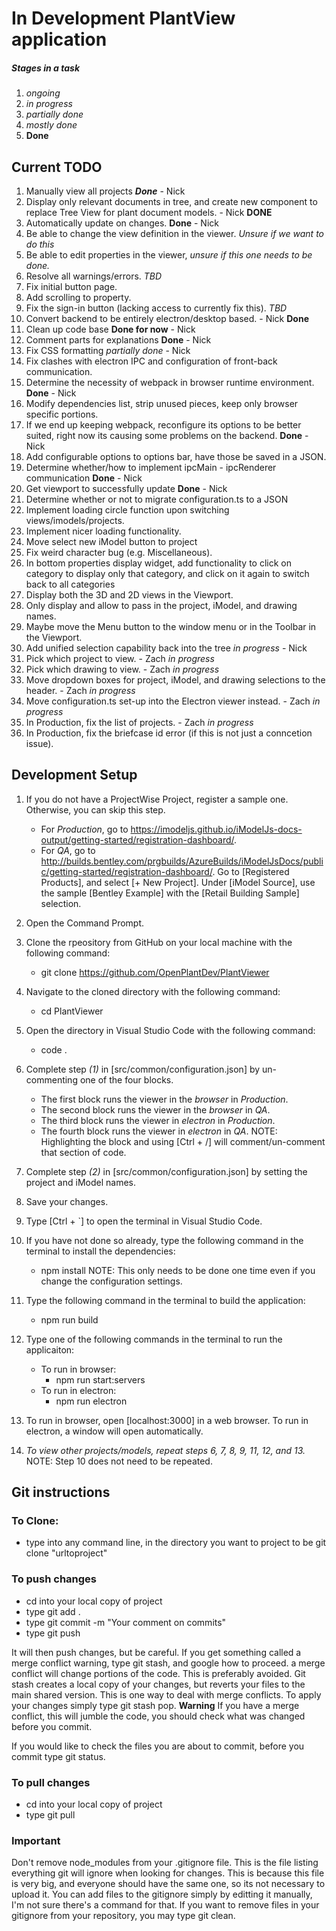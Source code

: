 # In Development PlantView application

##### Stages in a task
1. *ongoing*
2. *in progress*
3. *partially done*
4. *mostly done*
5. **Done**


## Current TODO
1. Manually view all projects ***Done*** - Nick
2. Display only relevant documents in tree, and create new component to replace Tree View for plant document models. - Nick **DONE**
3. Automatically update on changes. **Done** - Nick
4. Be able to change the view definition in the viewer. *Unsure if we want to do this*
5. Be able to edit properties in the viewer, *unsure if this one needs to be done.*
6. Resolve all warnings/errors. *TBD*
7. Fix initial button page.
8. Add scrolling to property.
9. Fix the sign-in button (lacking access to currently fix this). *TBD*
10. Convert backend to be entirely electron/desktop based. - Nick **Done**
11. Clean up code base **Done for now** - Nick
12. Comment parts for explanations **Done** - Nick
13. Fix CSS formatting *partially done* - Nick
14. Fix clashes with electron IPC and configuration of front-back communication.
15. Determine the necessity of webpack in browser runtime environment. **Done** - Nick
16. Modify dependencies list, strip unused pieces, keep only browser specific portions.
17. If we end up keeping webpack, reconfigure its options to be better suited, right now its causing some problems on the backend. **Done** - Nick
18. Add configurable options to options bar, have those be saved in a JSON.
19. Determine whether/how to implement ipcMain - ipcRenderer communication **Done** - Nick
20. Get viewport to successfully update **Done** - Nick
21. Determine whether or not to migrate configuration.ts to a JSON
22. Implement loading circle function upon switching views/imodels/projects.
23. Implement nicer loading functionality.
24. Move select new iModel button to project
25. Fix weird character bug (e.g. Miscellaneous).
26. In bottom properties display widget, add functionality to click on category to display only that category, and click on it again to switch back to all categories
27. Display both the 3D and 2D views in the Viewport.
28. Only display and allow to pass in the project, iModel, and drawing names.
29. Maybe move the Menu button to the window menu or in the Toolbar in the Viewport.
30. Add unified selection capability back into the tree *in progress* - Nick
31. Pick which project to view. - Zach *in progress*
32. Pick which drawing to view. - Zach *in progress*
33. Move dropdown boxes for project, iModel, and drawing selections to the header. - Zach *in progress*
34. Move configuration.ts set-up into the Electron viewer instead. - Zach *in progress*
35. In Production, fix the list of projects. - Zach *in progress*
36. In Production, fix the briefcase id error (if this is not just a conncetion issue).

## Development Setup

1.	If you do not have a ProjectWise Project, register a sample one. Otherwise, you can skip this step.
	- For *Production*, go to https://imodeljs.github.io/iModelJs-docs-output/getting-started/registration-dashboard/.
	- For *QA*, go to http://builds.bentley.com/prgbuilds/AzureBuilds/iModelJsDocs/public/getting-started/registration-dashboard/.
	Go to [Registered Products], and select [+ New Project].
	Under [iModel Source], use the sample [Bentley Example] with the [Retail Building Sample] selection.

2.    Open the Command Prompt.

3.	Clone the rpeository from GitHub on your local machine with the following command:
	*	git clone https://github.com/OpenPlantDev/PlantViewer

4.	Navigate to the cloned directory with the following command:
	*	cd PlantViewer

5.	Open the directory in Visual Studio Code with the following command:
	*	code .

6.	Complete step *(1)* in [src/common/configuration.json] by un-commenting one of the four blocks.
	- The first block runs the viewer in the *browser* in *Production*.
	- The second block runs the viewer in the *browser* in *QA*.
	- The third block runs the viewer in *electron* in *Production*.
	- The fourth block runs the viewer in *electron* in *QA*.
	NOTE: Highlighting the block and using [Ctrl + /] will comment/un-comment that section of code.

7.  Complete step *(2)* in [src/common/configuration.json] by setting the project and iModel names.

8.	Save your changes.

9.	Type [Ctrl + `] to open the terminal in Visual Studio Code.

10.	If you have not done so already, type the following command in the terminal to install the dependencies:
	*	npm install
	NOTE: This only needs to be done one time even if you change the configuration settings.

11.	Type the following command in the terminal to build the application:
	*	npm run build

12.	Type one of the following commands in the terminal to run the applicaiton:
	- To run in browser:
		*	npm run start:servers
	- To run in electron:
		*	npm run electron

13.	To run in browser, open [localhost:3000] in a web browser.
	To run in electron, a window will open automatically.

14.	*To view other projects/models, repeat steps 6, 7, 8, 9, 11, 12, and 13.*
	NOTE: Step 10 does not need to be repeated.

## Git instructions

### To Clone:
   - type into any command line, in the directory you want to project to be git clone "urltoproject"

### To push changes

   - cd into your local copy of project
   - type git add .
   - type git commit -m "Your comment on commits"
   - type git push

  It will then push changes, but be careful. If you get something called a merge conflict warning, type git stash, and google how to proceed. a merge conflict will change portions of the code. This is preferably avoided.
  Git stash creates a local copy of your changes, but reverts your files to the main shared version. This is one way to deal with merge conflicts. To apply your changes simply type git stash pop.
  **Warning** If you have a merge conflict, this will jumble the code, you should check what was changed before you commit.

  If you would like to check the files you are about to commit, before you commit type git status.

### To pull changes

  - cd into your local copy of project
  - type git pull

### Important
Don't remove node_modules from your .gitignore file. This is the file listing everything git will ignore
when looking for changes. This is because this file is very big, and everyone should have the same one, so its not necessary to upload it.
You can add files to the gitignore simply by editting it manually, I'm not sure there's a command for that. If you want to remove files in your gitignore from your repository, you may type git clean.
